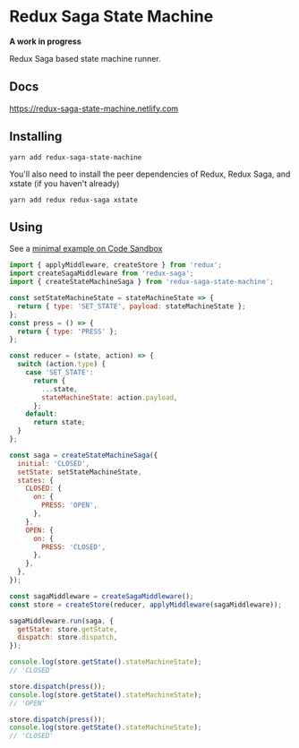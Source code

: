 # Redux Saga State Machine

**A work in progress**

Redux Saga based state machine runner.

## Docs

https://redux-saga-state-machine.netlify.com

## Installing

```
yarn add redux-saga-state-machine
```

You'll also need to install the peer dependencies of Redux, Redux Saga, and xstate (if you haven't already)

```
yarn add redux redux-saga xstate
```

## Using

See a [minimal example on Code Sandbox](https://codesandbox.io/s/ol1rko7l35?expanddevtools=1)

```js
import { applyMiddleware, createStore } from 'redux';
import createSagaMiddleware from 'redux-saga';
import { createStateMachineSaga } from 'redux-saga-state-machine';

const setStateMachineState = stateMachineState => {
  return { type: 'SET_STATE', payload: stateMachineState };
};
const press = () => {
  return { type: 'PRESS' };
};

const reducer = (state, action) => {
  switch (action.type) {
    case 'SET_STATE':
      return {
        ...state,
        stateMachineState: action.payload,
      };
    default:
      return state;
  }
};

const saga = createStateMachineSaga({
  initial: 'CLOSED',
  setState: setStateMachineState,
  states: {
    CLOSED: {
      on: {
        PRESS: 'OPEN',
      },
    },
    OPEN: {
      on: {
        PRESS: 'CLOSED',
      },
    },
  },
});

const sagaMiddleware = createSagaMiddleware();
const store = createStore(reducer, applyMiddleware(sagaMiddleware));

sagaMiddleware.run(saga, {
  getState: store.getState,
  dispatch: store.dispatch,
});

console.log(store.getState().stateMachineState);
// 'CLOSED'

store.dispatch(press());
console.log(store.getState().stateMachineState);
// 'OPEN'

store.dispatch(press());
console.log(store.getState().stateMachineState);
// 'CLOSED'
```
